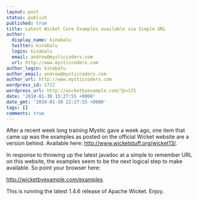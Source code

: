 ```yaml
---
layout: post
status: publish
published: true
title: Latest Wicket Core Examples available via Simple URL
author:
  display_name: kinabalu
  twitter: kinabalu
  login: kinabalu
  email: andrew@mysticcoders.com
  url: http://www.mysticcoders.com
author_login: kinabalu
author_email: andrew@mysticcoders.com
author_url: http://www.mysticcoders.com
wordpress_id: 1722
wordpress_url: http://wicketbyexample.com/?p=175
date: '2010-01-30 15:27:55 +0000'
date_gmt: '2010-01-30 22:27:55 +0000'
tags: []
comments: true
---
```

After a recent week long training Mystic gave a week ago, one item that came up was the examples as posted on the official Wicket website are a version behind.  Available here: http://www.wicketstuff.org/wicket13/.

In response to throwing up the latest javadoc at a simple to remember URL on this website, the examples seem to be the next logical step to make available.  So point your browser here:

http://wicketbyexample.com/examples

This is running the latest 1.4.6 release of Apache Wicket.  Enjoy.

